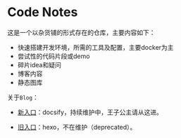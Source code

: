 # Code Notes

这是一个以杂货铺的形式存在的仓库，主要内容如下：

- 快速搭建开发环境，所需的工具及配置，主要docker为主
- 尝试性的代码片段或demo
- 碎片idea和疑问
- 博客内容
- 静态图库

关于`Blog`：

- [新入口](http://justajwolf.github.io/code-notes)：docsify，持续维护中，王子公主请从这进。

- [旧入口](http://justajwolf.github.io/blog)：hexo，不在维护（deprecated）。
